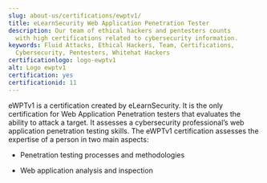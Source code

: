 ```yaml
---
slug: about-us/certifications/ewptv1/
title: eLearnSecurity Web Application Penetration Tester
description: Our team of ethical hackers and pentesters counts
  with high certifications related to cybersecurity information.
keywords: Fluid Attacks, Ethical Hackers, Team, Certifications,
  Cybersecurity, Pentesters, Whitehat Hackers
certificationlogo: logo-ewptv1
alt: Logo ewptv1
certification: yes
certificationid: 11
---
```


eWPTv1 is a certification created by eLearnSecurity. It is the only
certification for Web Application Penetration testers that evaluates the
ability to attack a target. It assesses a cybersecurity professional’s
web application penetration testing skills. The eWPTv1 certification
assesses the expertise of a person in two main aspects:

- Penetration testing processes and methodologies

- Web application analysis and inspection
